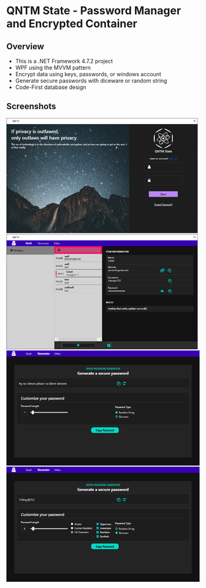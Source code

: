 # QNTM State - Password Manager and Encrypted Container

## Overview
* This is a .NET Framework 4.7.2 project
* WPF using the MVVM pattern
* Encrypt data using keys, passwords, or windows account
* Generate secure passwords with diceware or random string
* Code-First database design

## Screenshots
<img src="readmeimages/a.png" height="300">
<img src="readmeimages/b.png" height="300">
<img src="readmeimages/c.png" height="300">
<img src="readmeimages/d.png" height="300">
